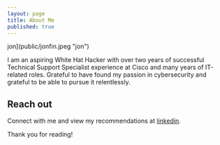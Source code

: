 ```yaml
---
layout: page
title: About Me
published: true
---
```


jon](public/jonfin.jpeg "jon")


<p class="message">
   I am an aspiring White Hat Hacker with over two years of successful Technical Support Specialist experience at Cisco and many years of IT-related roles. Grateful to have found my passion in cybersecurity and grateful to be able to pursue it relentlessly. 
</p>


## Reach out

Connect with me and view my recommendations at [linkedin](https://www.linkedin.com/in/jonmagee/).

Thank you for reading!
